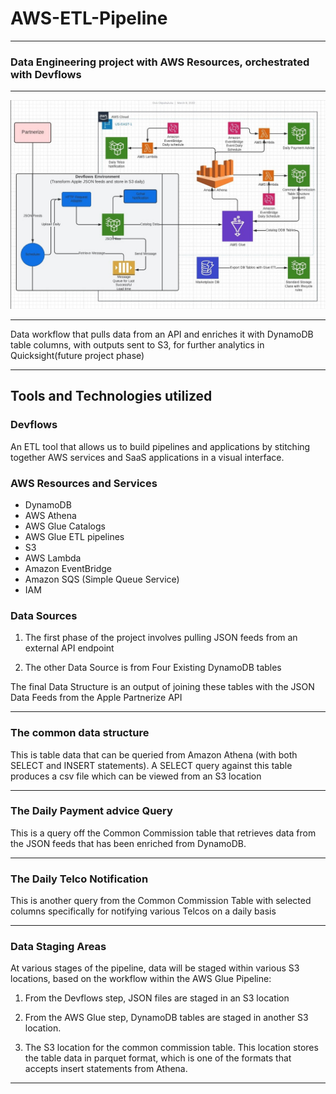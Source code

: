 # AWS-ETL-Pipeline

---

### Data Engineering project with AWS Resources, orchestrated with Devflows

---

<div>
	<img src="https://github.com/ovokpus/AWS-ETL-Pipeline/blob/main/images/architecture.jpg">
</div>

---

Data workflow that pulls data from an API and enriches it with DynamoDB table columns, with outputs sent to S3, for further analytics in Quicksight(future project phase)

---

## Tools and Technologies utilized

### Devflows

An ETL tool that allows us to build pipelines and applications by stitching together AWS services and SaaS applications in a visual interface.

### AWS Resources and Services

- DynamoDB
- AWS Athena
- AWS Glue Catalogs
- AWS Glue ETL pipelines
- S3
- AWS Lambda
- Amazon EventBridge
- Amazon SQS (Simple Queue Service)
- IAM

### Data Sources

1. The first phase of the project involves pulling JSON feeds from an external API endpoint

2. The other Data Source is from Four Existing DynamoDB tables

The final Data Structure is an output of joining these tables with the JSON Data Feeds from the Apple Partnerize API

---

### The common data structure

This is table data that can be queried from Amazon Athena (with both SELECT and INSERT statements). A SELECT query against this table produces a csv file which can be viewed from an S3 location

---

### The Daily Payment advice Query

This is a query off the Common Commission table that retrieves data from the JSON feeds that has been enriched from DynamoDB.

---

### The Daily Telco Notification

This is another query from the Common Commission Table with selected columns specifically for notifying various Telcos on a daily basis

---

### Data Staging Areas

At various stages of the pipeline, data will be staged within various S3 locations, based on the workflow within the AWS Glue Pipeline:

1. From the Devflows step, JSON files are staged in an S3 location

2. From the AWS Glue step, DynamoDB tables are staged in another S3 location.

3. The S3 location for the common commission table. This location stores the table data in parquet format, which is one of the formats that accepts insert statements from Athena.

---
